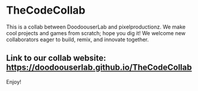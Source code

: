 # TheCodeCollab
This is a collab between DoodoouserLab and pixelproductionz. We make cool projects and games from scratch; hope you dig it! We welcome new collaborators eager to build, remix, and innovate together.

Link to our collab website: 
https://doodoouserlab.github.io/TheCodeCollab
---
Enjoy!

